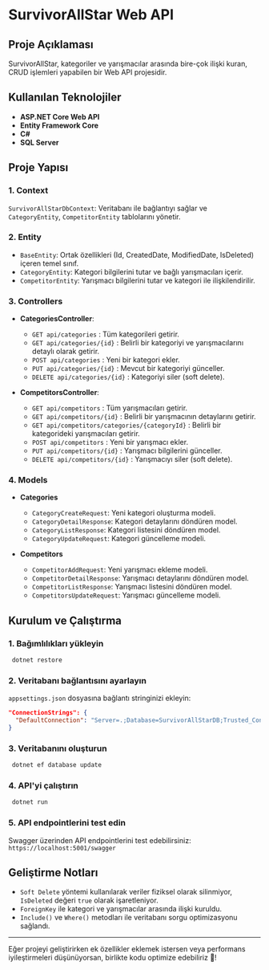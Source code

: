 # SurvivorAllStar Web API

## Proje Açıklaması
SurvivorAllStar, kategoriler ve yarışmacılar arasında bire-çok ilişki kuran, CRUD işlemleri yapabilen bir Web API projesidir.

## Kullanılan Teknolojiler
- **ASP.NET Core Web API**
- **Entity Framework Core**
- **C#**
- **SQL Server**

## Proje Yapısı

### 1. **Context**
`SurvivorAllStarDbContext`: Veritabanı ile bağlantıyı sağlar ve `CategoryEntity`, `CompetitorEntity` tablolarını yönetir.

### 2. **Entity**
- `BaseEntity`: Ortak özellikleri (Id, CreatedDate, ModifiedDate, IsDeleted) içeren temel sınıf.
- `CategoryEntity`: Kategori bilgilerini tutar ve bağlı yarışmacıları içerir.
- `CompetitorEntity`: Yarışmacı bilgilerini tutar ve kategori ile ilişkilendirilir.

### 3. **Controllers**
- **CategoriesController**:
  - `GET api/categories` : Tüm kategorileri getirir.
  - `GET api/categories/{id}` : Belirli bir kategoriyi ve yarışmacılarını detaylı olarak getirir.
  - `POST api/categories` : Yeni bir kategori ekler.
  - `PUT api/categories/{id}` : Mevcut bir kategoriyi günceller.
  - `DELETE api/categories/{id}` : Kategoriyi siler (soft delete).

- **CompetitorsController**:
  - `GET api/competitors` : Tüm yarışmacıları getirir.
  - `GET api/competitors/{id}` : Belirli bir yarışmacının detaylarını getirir.
  - `GET api/competitors/categories/{categoryId}` : Belirli bir kategorideki yarışmacıları getirir.
  - `POST api/competitors` : Yeni bir yarışmacı ekler.
  - `PUT api/competitors/{id}` : Yarışmacı bilgilerini günceller.
  - `DELETE api/competitors/{id}` : Yarışmacıyı siler (soft delete).

### 4. **Models**
- **Categories**
  - `CategoryCreateRequest`: Yeni kategori oluşturma modeli.
  - `CategoryDetailResponse`: Kategori detaylarını döndüren model.
  - `CategoryListResponse`: Kategori listesini döndüren model.
  - `CategoryUpdateRequest`: Kategori güncelleme modeli.

- **Competitors**
  - `CompetitorAddRequest`: Yeni yarışmacı ekleme modeli.
  - `CompetitorDetailResponse`: Yarışmacı detaylarını döndüren model.
  - `CompetitorListResponse`: Yarışmacı listesini döndüren model.
  - `CompetitorsUpdateRequest`: Yarışmacı güncelleme modeli.

## Kurulum ve Çalıştırma

### 1. Bağımlılıkları yükleyin
```bash
 dotnet restore
```

### 2. Veritabanı bağlantısını ayarlayın
`appsettings.json` dosyasına bağlantı stringinizi ekleyin:
```json
"ConnectionStrings": {
  "DefaultConnection": "Server=.;Database=SurvivorAllStarDB;Trusted_Connection=True;"
}
```

### 3. Veritabanını oluşturun
```bash
 dotnet ef database update
```

### 4. API'yi çalıştırın
```bash
 dotnet run
```

### 5. API endpointlerini test edin
Swagger üzerinden API endpointlerini test edebilirsiniz: `https://localhost:5001/swagger`

## Geliştirme Notları
- `Soft Delete` yöntemi kullanılarak veriler fiziksel olarak silinmiyor, `IsDeleted` değeri `true` olarak işaretleniyor.
- `ForeignKey` ile kategori ve yarışmacılar arasında ilişki kuruldu.
- `Include()` ve `Where()` metodları ile veritabanı sorgu optimizasyonu sağlandı.

---
Eğer projeyi geliştirirken ek özellikler eklemek istersen veya performans iyileştirmeleri düşünüyorsan, birlikte kodu optimize edebiliriz 🚀!

